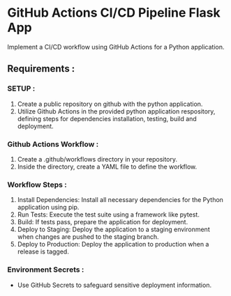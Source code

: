 # GitHub Actions CI/CD Pipeline Flask App
Implement a CI/CD workflow using GitHub Actions for a Python application.
## Requirements :
### SETUP : 
1. Create a public repository on github with the python application.
2. Utilize Github Actions in the provided python application respository, defining steps for dependencies installation, testing, build and deployment.
### Github Actions Workflow :
1. Create a .github/workflows directory in your repository.
2. Inside the directory, create a YAML file to define the workflow.
### Workflow Steps :
1. Install Dependencies: Install all necessary dependencies for the Python application using pip.
2. Run Tests: Execute the test suite using a framework like pytest.
3. Build: If tests pass, prepare the application for deployment.
4. Deploy to Staging: Deploy the application to a staging environment when changes are pushed to the staging branch.
5. Deploy to Production: Deploy the application to production when a release is tagged.
### Environment Secrets :
- Use GitHub Secrets to safeguard sensitive deployment information.
